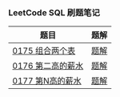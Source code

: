 ### LeetCode SQL 刷题笔记

| 题目                                                         | 题解                             |
| ------------------------------------------------------------ | -------------------------------- |
| [0175 组合两个表](https://leetcode-cn.com/problems/combine-two-tables/) | [题解](./0175%20组合两个表.md)   |
| [0176 第二高的薪水](https://leetcode-cn.com/problems/second-highest-salary/) | [题解](./0176%20第二高的薪水.md) |
| [0177 第N高的薪水](https://leetcode-cn.com/problems/nth-highest-salary/) | [题解](./0177%20第N高的薪水.md)  |


